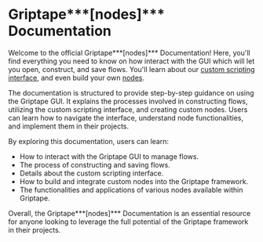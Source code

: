 # Griptape\*\*\*[nodes]\*\*\* Documentation

Welcome to the official Griptape\*\*\*[nodes]\*\*\* Documentation!
Here, you'll find everything you need to know on how interact with the GUI which will let you open, construct, and save flows. You'll learn about our [custom scripting interface](reference/retained_mode.md), and even build your own [nodes](nodes/overview.md).

The documentation is structured to provide step-by-step guidance on using the Griptape GUI. It explains the processes involved in constructing
flows, utilizing the custom scripting interface, and creating custom nodes. Users can learn how to navigate the interface, understand node
functionalities, and implement them in their projects.

By exploring this documentation, users can learn:

- How to interact with the Griptape GUI to manage flows.
- The process of constructing and saving flows.
- Details about the custom scripting interface.
- How to build and integrate custom nodes into the Griptape framework.
- The functionalities and applications of various nodes available within Griptape.

Overall, the Griptape\*\*\*[nodes]\*\*\* Documentation is an essential resource for anyone looking to leverage the full potential of the Griptape framework
in their projects.
